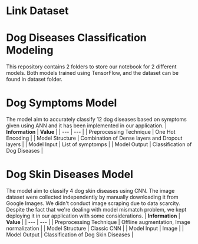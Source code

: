 # Link Dataset

# Dog Diseases Classification Modeling
This repository contains 2 folders to store our notebook for 2 different models. Both models trained using TensorFlow, and the dataset can be found in dataset folder.
# Dog Symptoms Model
The model aim to accurately classify 12 dog diseases based on symptoms given using ANN and it has been implemented in our application. 
| **Information** | **Value** |
| --- | --- |
| Preprocessing Technique | One Hot Encoding |
| Model Structure | Combination of Dense layers and Dropout layers |
| Model Input | List of symptomps |
| Model Output | Classification of Dog Diseases |

# Dog Skin Diseases Model 
The model aim to classify 4 dog skin diseases using CNN. The image dataset were collected independently by manually downloading it from Google Images. We didn't conduct image scraping due to data scarcity. Despite the fact that we're dealing with model mismatch problem, we kept deploying it in our application with some considerations.
| **Information** | **Value** |
| --- | --- |
| Preprocessing Technique | Offline augmentation, Image normalization |
| Model Structure | Classic CNN |
| Model Input | Image |
| Model Output | Classification of Dog Skin Diseases |

